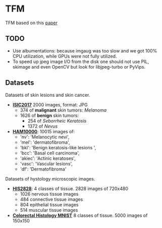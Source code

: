 # TFM

TFM based on this [paper](https://www.hindawi.com/journals/cin/2018/2061516/)

## TODO
- Use albumentations: because imgaug was too slow and we got 100% CPU utilization, while GPUs were not fully utilized.
- To speed up jpeg image I/O from the disk one should not use PIL, skimage and even OpenCV but look for libjpeg-turbo or PyVips.

## Datasets

Datasets of skin lesions and skin cancer.

- [**ISIC2017**](https://challenge.kitware.com/#phase/5840f53ccad3a51cc66c8dab)  2000 images, format: JPG
  - 374 of **malignant** skin tumors: *Melanoma*
  - 1626 of **benign** skin tumors:
    - 254 of *Seborrheic Keratosis*
    - 1372 of *Nevus*
- [**HAM10000**](https://www.kaggle.com/kmader/skin-cancer-mnist-ham10000):  10015 images of:
  - 'nv': 'Melanocytic nevi',
  - 'mel': 'dermatofibroma',
  - 'bkl': 'Benign keratosis-like lesions ',
  - 'bcc': 'Basal cell carcinoma',
  - 'akiec': 'Actinic keratoses',
  - 'vasc': 'Vascular lesions',
  - 'df': 'Dermatofibroma'

Datasets of hystology microscopic images.

- [**HIS2828**](http://online.unillanos.edu.co:8084/histologyDS/): 4 classes of tissue. 2828 images of 720x480
  - 1026 nervous tissue images
  - 484 connective tissue images
  - 804 epithelial tissue images
  - 514 muscular tissue images
- [**Colorectal Histology MNIST**](https://www.kaggle.com/kmader/colorectal-histology-mnist) 8 classes of tissue. 5000 images of 150x150

